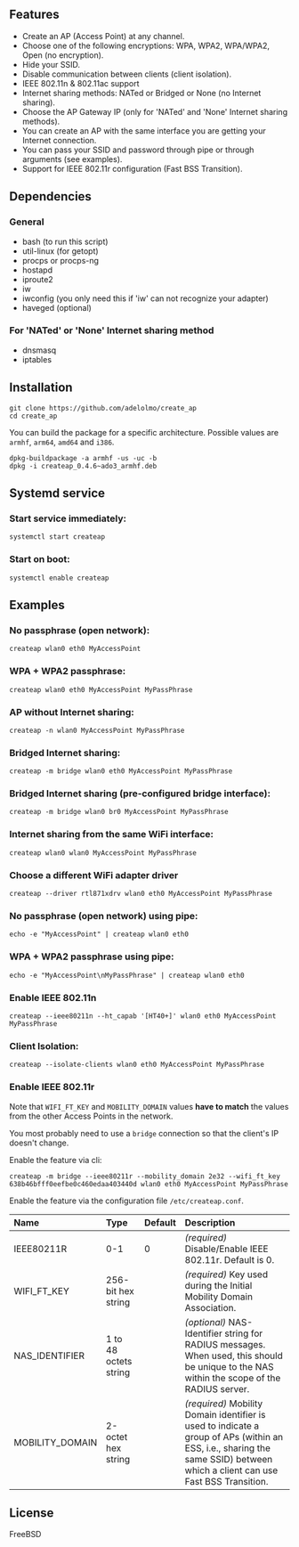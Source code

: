 ## Features
* Create an AP (Access Point) at any channel.
* Choose one of the following encryptions: WPA, WPA2, WPA/WPA2, Open (no encryption).
* Hide your SSID.
* Disable communication between clients (client isolation).
* IEEE 802.11n & 802.11ac support
* Internet sharing methods: NATed or Bridged or None (no Internet sharing).
* Choose the AP Gateway IP (only for 'NATed' and 'None' Internet sharing methods).
* You can create an AP with the same interface you are getting your Internet connection.
* You can pass your SSID and password through pipe or through arguments (see examples).
* Support for IEEE 802.11r configuration (Fast BSS Transition).

## Dependencies
### General
* bash (to run this script)
* util-linux (for getopt)
* procps or procps-ng
* hostapd
* iproute2
* iw
* iwconfig (you only need this if 'iw' can not recognize your adapter)
* haveged (optional)

### For 'NATed' or 'None' Internet sharing method
* dnsmasq
* iptables


## Installation

    git clone https://github.com/adelolmo/create_ap
    cd create_ap

You can build the package for a specific architecture. Possible values are `armhf`, `arm64`, `amd64` and `i386`. 

    dpkg-buildpackage -a armhf -us -uc -b
    dpkg -i createap_0.4.6~ado3_armhf.deb

## Systemd service
### Start service immediately:
    systemctl start createap

### Start on boot:
    systemctl enable createap


## Examples
### No passphrase (open network):
    createap wlan0 eth0 MyAccessPoint

### WPA + WPA2 passphrase:
    createap wlan0 eth0 MyAccessPoint MyPassPhrase

### AP without Internet sharing:
    createap -n wlan0 MyAccessPoint MyPassPhrase

### Bridged Internet sharing:
    createap -m bridge wlan0 eth0 MyAccessPoint MyPassPhrase

### Bridged Internet sharing (pre-configured bridge interface):
    createap -m bridge wlan0 br0 MyAccessPoint MyPassPhrase

### Internet sharing from the same WiFi interface:
    createap wlan0 wlan0 MyAccessPoint MyPassPhrase

### Choose a different WiFi adapter driver
    createap --driver rtl871xdrv wlan0 eth0 MyAccessPoint MyPassPhrase

### No passphrase (open network) using pipe:
    echo -e "MyAccessPoint" | createap wlan0 eth0

### WPA + WPA2 passphrase using pipe:
    echo -e "MyAccessPoint\nMyPassPhrase" | createap wlan0 eth0

### Enable IEEE 802.11n
    createap --ieee80211n --ht_capab '[HT40+]' wlan0 eth0 MyAccessPoint MyPassPhrase

### Client Isolation:
    createap --isolate-clients wlan0 eth0 MyAccessPoint MyPassPhrase

### Enable IEEE 802.11r
Note that `WIFI_FT_KEY` and `MOBILITY_DOMAIN` values **have to match** the values from the other Access Points in the network.

You most probably need to use a `bridge` connection so that the client's IP doesn't change.

Enable the feature via cli:

    createap -m bridge --ieee80211r --mobility_domain 2e32 --wifi_ft_key 638b46bfff0eefbe0c460edaa403440d wlan0 eth0 MyAccessPoint MyPassPhrase

Enable the feature via the configuration file `/etc/createap.conf`.

| Name | Type | Default | Description |
|:---|:---|:---|:---|
| IEEE80211R | 0-1 | 0 | *(required)* Disable/Enable IEEE 802.11r. Default is 0.|
| WIFI_FT_KEY | 256-bit hex string | | *(required)* Key used during the Initial Mobility Domain Association.|
| NAS_IDENTIFIER | 1 to 48 octets string | | *(optional)* NAS-Identifier string for RADIUS messages. When used, this should be unique to the NAS within the scope of the RADIUS server.|
| MOBILITY_DOMAIN | 2-octet hex string | | *(required)* Mobility Domain identifier is used to indicate a group of APs (within an ESS, i.e., sharing the same SSID) between which a client can use Fast BSS Transition.|

## License
FreeBSD
